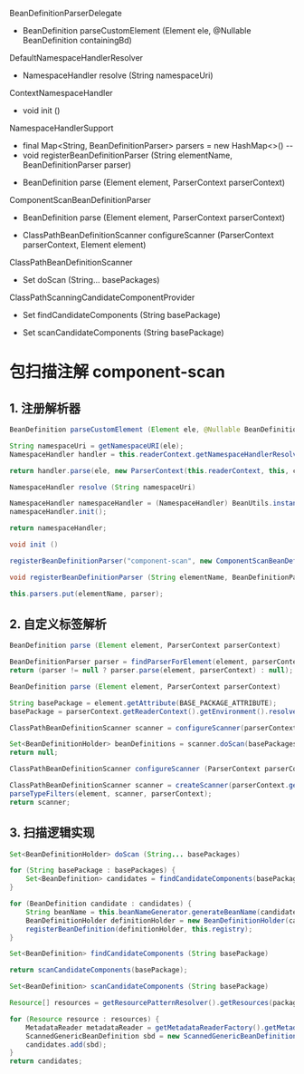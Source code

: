 BeanDefinitionParserDelegate
+ BeanDefinition parseCustomElement (Element ele, @Nullable BeanDefinition containingBd)

DefaultNamespaceHandlerResolver
+ NamespaceHandler resolve (String namespaceUri)

ContextNamespaceHandler
+ void init ()

NamespaceHandlerSupport
- final Map<String, BeanDefinitionParser> parsers = new HashMap<>()
--
- void registerBeanDefinitionParser (String elementName, BeanDefinitionParser parser)
+ BeanDefinition parse (Element element, ParserContext parserContext)

ComponentScanBeanDefinitionParser
+ BeanDefinition parse (Element element, ParserContext parserContext)
- ClassPathBeanDefinitionScanner configureScanner (ParserContext parserContext, Element element)

ClassPathBeanDefinitionScanner
- Set<BeanDefinitionHolder> doScan (String... basePackages)

ClassPathScanningCandidateComponentProvider
+ Set<BeanDefinition> findCandidateComponents (String basePackage)
- Set<BeanDefinition> scanCandidateComponents (String basePackage)


# 包扫描注解 component-scan
## 1. 注册解析器
```java
BeanDefinition parseCustomElement (Element ele, @Nullable BeanDefinition containingBd)
```

```java
String namespaceUri = getNamespaceURI(ele);
NamespaceHandler handler = this.readerContext.getNamespaceHandlerResolver().resolve(namespaceUri);
```

```java
return handler.parse(ele, new ParserContext(this.readerContext, this, containingBd));
```

```java
NamespaceHandler resolve (String namespaceUri)
```

```java
NamespaceHandler namespaceHandler = (NamespaceHandler) BeanUtils.instantiateClass(handlerClass);
namespaceHandler.init();
```

```java
return namespaceHandler;
```

```java
void init ()
```

```java
registerBeanDefinitionParser("component-scan", new ComponentScanBeanDefinitionParser());
```

```java
void registerBeanDefinitionParser (String elementName, BeanDefinitionParser parser)
```

```java
this.parsers.put(elementName, parser);
```

## 2. 自定义标签解析
```java
BeanDefinition parse (Element element, ParserContext parserContext)
```

```java
BeanDefinitionParser parser = findParserForElement(element, parserContext);
return (parser != null ? parser.parse(element, parserContext) : null);
```

```java
BeanDefinition parse (Element element, ParserContext parserContext)
```

```java
String basePackage = element.getAttribute(BASE_PACKAGE_ATTRIBUTE);
basePackage = parserContext.getReaderContext().getEnvironment().resolvePlaceholders(basePackage);
```

```java
ClassPathBeanDefinitionScanner scanner = configureScanner(parserContext, element);
```

```java
Set<BeanDefinitionHolder> beanDefinitions = scanner.doScan(basePackages);
return null;
```

```java
ClassPathBeanDefinitionScanner configureScanner (ParserContext parserContext, Element element)
```

```java
ClassPathBeanDefinitionScanner scanner = createScanner(parserContext.getReaderContext(), useDefaultFilters);
parseTypeFilters(element, scanner, parserContext);
return scanner;
```

## 3. 扫描逻辑实现
```java
Set<BeanDefinitionHolder> doScan (String... basePackages)
```

```java
for (String basePackage : basePackages) {
    Set<BeanDefinition> candidates = findCandidateComponents(basePackage);
}
```

```java
for (BeanDefinition candidate : candidates) {
    String beanName = this.beanNameGenerator.generateBeanName(candidate, this.registry);
    BeanDefinitionHolder definitionHolder = new BeanDefinitionHolder(candidate, beanName);
    registerBeanDefinition(definitionHolder, this.registry);
}
```

```java
Set<BeanDefinition> findCandidateComponents (String basePackage)
```

```java
return scanCandidateComponents(basePackage);
```

```java
Set<BeanDefinition> scanCandidateComponents (String basePackage)
```

```java
Resource[] resources = getResourcePatternResolver().getResources(packageSearchPath);
```

```java
for (Resource resource : resources) {
    MetadataReader metadataReader = getMetadataReaderFactory().getMetadataReader(resource);
    ScannedGenericBeanDefinition sbd = new ScannedGenericBeanDefinition(metadataReader);
    candidates.add(sbd);
}
return candidates;
```
